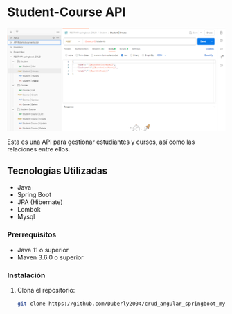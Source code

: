 # Student-Course API
![Vista previa de la API](public/preview.png)

Esta es una API para gestionar estudiantes y cursos, así como las relaciones entre ellos.

## Tecnologías Utilizadas

- Java
- Spring Boot
- JPA (Hibernate)
- Lombok
- Mysql

### Prerrequisitos

- Java 11 o superior
- Maven 3.6.0 o superior

### Instalación

1. Clona el repositorio:
   ```bash
   git clone https://github.com/Duberly2004/crud_angular_springboot_mysql

